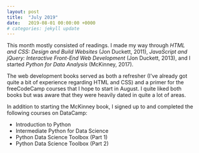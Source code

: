 ```yaml
---
layout: post
title:  "July 2019"
date:   2019-08-01 00:00:00 +0000
# categories: jekyll update
---
```


This month mostly consisted of readings. I made my way through *HTML and CSS: Design and Build Websites* (Jon Duckett, 2011), *JavaScript and jQuery: Interactive Front-End Web Development* (Jon Duckett, 2013), and I started *Python for Data Analysis* (McKinney, 2017).

The web development books served as both a refresher (I've already got quite a bit of experience regarding HTML and CSS) and a primer for the freeCodeCamp courses that I hope to start in August. I quite liked both books but was aware that they were heavily dated in quite a lot of areas.

In addition to starting the McKinney book, I signed up to and completed the following courses on DataCamp:

* Introduction to Python
* Intermediate Python for Data Science
* Python Data Science Toolbox (Part 1)
* Python Data Science Toolbox (Part 2)
